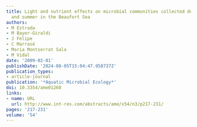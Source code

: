 ```yaml
---
title: Light and nutrient effects on microbial communities collected during spring
  and summer in the Beaufort Sea
authors:
- M Estrada
- M Bayer-Giraldi
- J Felipe
- C Marrasé
- Maria Montserrat Sala
- M Vidal
date: '2009-02-01'
publishDate: '2024-08-05T15:04:47.958737Z'
publication_types:
- article-journal
publication: '*Aquatic Microbial Ecology*'
doi: 10.3354/ame01268
links:
- name: URL
  url: http://www.int-res.com/abstracts/ame/v54/n3/p217-231/
pages: '217-231'
volume: '54'
---
```

